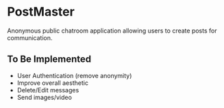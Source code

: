 # PostMaster
Anonymous public chatroom application allowing users to create posts for communication.


## To Be Implemented
- User Authentication (remove anonymity)
- Improve overall aesthetic
- Delete/Edit messages
- Send images/video
